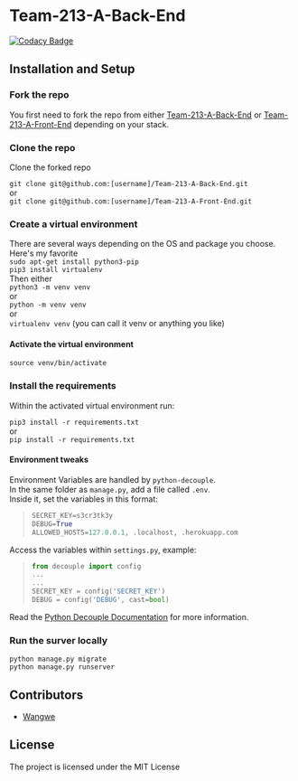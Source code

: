 # Team-213-A-Back-End

[![Codacy Badge](https://api.codacy.com/project/badge/Grade/583729e1583144708378b2e8520d3c2f)](https://app.codacy.com/gh/BuildForSDGCohort2/Team-213-A-Back-End?utm_source=github.com&utm_medium=referral&utm_content=BuildForSDGCohort2/Team-213-A-Back-End&utm_campaign=Badge_Grade_Dashboard)

## Installation and Setup

### Fork the repo

You first need to fork the repo from either [Team-213-A-Back-End](https://github.com/BuildForSDGCohort2/Team-213-A-Back-End) or [Team-213-A-Front-End](https://github.com/BuildForSDGCohort2/Team-213-A-Front-End) depending on your stack.

### Clone the repo

Clone the forked repo

`git clone git@github.com:[username]/Team-213-A-Back-End.git`  
or  
`git clone git@github.com:[username]/Team-213-A-Front-End.git`

### Create a virtual environment

There are several ways depending on the OS and package you choose. Here's my favorite  
`sudo apt-get install python3-pip`  
`pip3 install virtualenv`  
Then either  
`python3 -m venv venv`  
or  
`python -m venv venv`  
or  
`virtualenv venv` (you can call it venv or anything you like)

#### Activate the virtual environment  

`source venv/bin/activate`  

### Install the requirements

Within the activated virtual environment run:

`pip3 install -r requirements.txt`  
or  
`pip install -r requirements.txt`  

#### Environment tweaks

Environment Variables are handled by `python-decouple`.  
In the same folder as `manage.py`, add a file called `.env`.  
Inside it, set the variables in this format:  

>```python
>SECRET_KEY=s3cr3tk3y
>DEBUG=True
>ALLOWED_HOSTS=127.0.0.1, .localhost, .herokuapp.com
>```

Access the variables within `settings.py`, example:  

>```python
>from decouple import config
>...
>...
>SECRET_KEY = config('SECRET_KEY')
>DEBUG = config('DEBUG', cast=bool)
>```

Read the [Python Decouple Documentation](https://pypi.org/project/python-decouple/) for more information.

### Run the surver locally

`python manage.py migrate`  
`python manage.py runserver`  

## Contributors

- [Wangwe](https://github.com/wwangwe)

## License

The project is licensed under the MIT License
